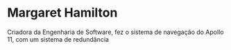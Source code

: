



# Margaret Hamilton

Criadora da Engenharia de Software, fez o sistema de navegação do Apollo 11, com um sistema de redundância

